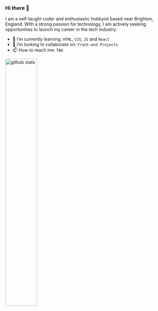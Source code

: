 ### Hi there 👋

I am a self-taught coder and enthusiastic hobbyist based near Brighton, England. With a strong passion for technology, I am actively seeking opportunities to launch my career in the tech industry.

- 🌱 I’m currently learning: `HTML`, `CSS`, `JS` and `React`
- 👯 I’m looking to collaborate on: `Front-end Projects`
- 📫 How to reach me: `TBA`

<img src="https://github-readme-stats.vercel.app/api?username=elliswilcox&show_icons=true&theme=gotham" alt="github stats" width="45%" align="left"/>


<!--**elliswilcox/elliswilcox** is a ✨ _special_ ✨ repository because its `README.md` (this file) appears on your GitHub profile. -->
